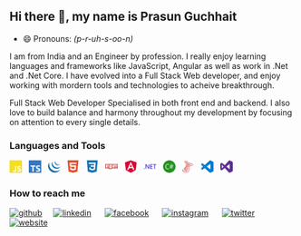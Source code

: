 ## Hi there 👋, my name is Prasun Guchhait 
- 😄 Pronouns: _(p-r-uh-s-oo-n)_

I am from India and an Engineer by profession. I really enjoy learning languages and frameworks like JavaScript, Angular as well as work in .Net and .Net Core. I have evolved into a Full Stack Web developer, and enjoy working with mordern tools and technologies to acheive breakthrough. 

Full Stack Web Developer Specialised in both front end and backend. I also love to build balance and harmony throughout my development by focusing on attention to every single details.

### Languages and Tools 
[<img src='IconPack/JavaScript.svg' alt='javascript' height='22'>]()&nbsp;&nbsp;
[<img src='IconPack/TypeScript.svg' alt='typescript' height='22'>]()&nbsp;&nbsp;
[<img src='IconPack/jQuery.svg' alt='jquery' height='22'>]()&nbsp;&nbsp;
[<img src='IconPack/html5.svg' alt='html' height='22'>]()&nbsp;&nbsp;
[<img src='IconPack/css3.svg' alt='css' height='22'>]()&nbsp;&nbsp;
[<img src='IconPack/npm.svg' alt='npm' height='22'>]()&nbsp;&nbsp;
[<img src='IconPack/angular.svg' alt='angular' height='22'>]()&nbsp;&nbsp;
[<img src='IconPack/dotnet.svg' alt='dotnet' height='22'>]()&nbsp;&nbsp;
[<img src='IconPack/csharp.svg' alt='C sharp' height='22'>]()&nbsp;&nbsp;
[<img src='IconPack/SQLServer.svg' alt='sql server' height='22'>]()&nbsp;&nbsp;
[<img src='IconPack/vscode.svg' alt='vscode' height='22'>]()&nbsp;&nbsp;
[<img src='IconPack/vs.svg' alt='visual studio' height='22'>]()&nbsp;&nbsp;


### How to reach me
[<img src='https://cdn.jsdelivr.net/npm/simple-icons@4.15.0/icons/github.svg' alt='github' height='22'>](https://github.com/guchhaitprasun)&nbsp;&nbsp;&nbsp;&nbsp; [<img src='https://cdn.jsdelivr.net/npm/simple-icons@4.15.0/icons/linkedin.svg' alt='linkedin' height='22'>](https://www.linkedin.com/in/iamprasunguchhait//) &nbsp;&nbsp;&nbsp;&nbsp; [<img src='https://cdn.jsdelivr.net/npm/simple-icons@4.15.0/icons/facebook.svg' alt='facebook' height='22'>](https://www.facebook.com/bubu.prasun.861997.guchhait) &nbsp;&nbsp;&nbsp;&nbsp; [<img src='https://cdn.jsdelivr.net/npm/simple-icons@4.15.0/icons/instagram.svg' alt='instagram' height='22'>](https://www.instagram.com/prasunguchhait) &nbsp;&nbsp;&nbsp;&nbsp; [<img src='https://cdn.jsdelivr.net/npm/simple-icons@4.15.0/icons/twitter.svg' alt='twitter' height='22'>](https://twitter.com/guchhaitprasun) &nbsp;&nbsp;&nbsp;&nbsp; [<img src='https://cdn.jsdelivr.net/npm/simple-icons@4.15.0/icons/icloud.svg' alt='website' height='22'>](https://www.google.com)  


<!--
**guchhaitprasun/guchhaitprasun** is a ✨ _special_ ✨ repository because its `README.md` (this file) appears on your GitHub profile.

Here are some ideas to get you started:

- 🔭 I’m currently working on ...
- 🌱 I’m currently learning ...
- 👯 I’m looking to collaborate on ...
- 🤔 I’m looking for help with ...
- 💬 Ask me about ...
- 📫 How to reach me: ...
: ...
- ⚡ Fun fact: ...
-->
